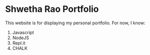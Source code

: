 # Shwetha Rao Portfolio
This website is for displaying my personal portfolio.
For now, I know: 
1. Javascript
1. NodeJS
1. Repl.it
1. CHALK
